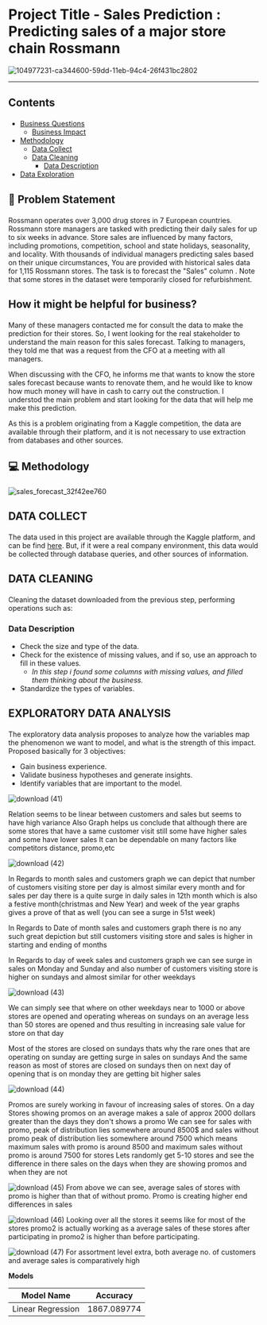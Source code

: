 # Project Title - Sales Prediction : Predicting sales of a major store chain Rossmann

![104977231-ca344600-59dd-11eb-94c4-26f431bc2802](https://user-images.githubusercontent.com/88886118/213765233-a9265fb0-14de-4d5c-83ff-2c55e7c6ec4c.png)

---
## Contents <p id="contents"></p>
- <a href="#bquestions">Business Questions</a>
  - <a href="#business_impact">Business Impact</a>
- <a href="#methodology">Methodology</a>
  - <a href="#data_collect">Data Collect</a>
  - <a href="#data_cleaning">Data Cleaning</a>
    - <a href="#data_description">Data Description</a>
- <a href="#data_exploration">Data Exploration</a>
 
## 📝 Problem Statement <p id="bquestions"></p>

Rossmann operates over 3,000 drug stores in 7 European countries.  Rossmann store managers are tasked with predicting their daily sales for up to six weeks in advance. Store sales are influenced by many factors, including promotions, competition, school and state holidays, seasonality, and locality. With thousands of individual managers predicting sales based on their unique circumstances, 
You are provided with historical sales data for 1,115 Rossmann stores. The task is to forecast the "Sales" column . Note that some stores in the dataset were temporarily closed for refurbishment.

## How it might be helpful for business? <p id="business_impact"></p>

Many of these managers contacted me for consult the data to make the prediction for their stores. So, I went looking for the real stakeholder to understand the main reason for this sales forecast. Talking to managers, they told me that was a request from the CFO at a meeting with all managers.

When discussing with the CFO, he informs me that wants to know the store sales forecast because wants to renovate them, and he would like to know how much money will have in cash to carry out the construction. I understod the main problem and start looking for the data that will help me make this prediction.

As this is a problem originating from a Kaggle competition, the data are available through their platform, and it is not necessary to use extraction from databases and other sources.

## 💻 Methodology <p id="methodology"></p>
![sales_forecast_32f42ee760](https://user-images.githubusercontent.com/88886118/213775274-3112ea1f-e468-4a77-9b02-8c5d34a47ec3.png)

## DATA COLLECT <p id="data_collect"></p>

The data used in this project are available through the Kaggle platform, and can be find [here](https://www.kaggle.com/c/rossmann-store-sales/data). But, if it were a real company environment, this data would be collected through database queries, and other sources of information.

## DATA CLEANING <p id="data_cleaning"></p>

Cleaning the dataset downloaded from the previous step, performing operations such as:

### Data Description <p id="data_description"></p>

  - Check the size and type of the data.
  - Check for the existence of missing values, and if so, use an approach to fill in these values.
    - *In this step i found some columns with missing values, and filled them thinking about the business.*
  - Standardize the types of variables.

## EXPLORATORY DATA ANALYSIS <p id="data_exploration"></p>

The exploratory data analysis proposes to analyze how the variables map the phenomenon we want to model, and what is the strength of this impact. Proposed basically for 3 objectives:

- Gain business experience.
- Validate business hypotheses and generate insights.
- Identify variables that are important to the model.

![download (41)](https://user-images.githubusercontent.com/88886118/216097495-be0769d6-7087-4a5b-ad7b-410bf011f3cc.png)

Relation seems to be linear between customers and sales but seems to have high variance
Also Graph helps us conclude that although there are some stores that have a same customer visit still some have higher sales and some have lower sales
It can be dependable on many factors like competitors distance, promo,etc

![download (42)](https://user-images.githubusercontent.com/88886118/216099649-b29be760-95ae-4da2-9f16-b29a8775e313.png)

In Regards to month sales and customers graph we can depict that number of customers visiting store per day is almost similar every month and for sales per day there is a quite surge in daily sales in 12th month which is also a festive month(christmas and New Year) and week of the year graphs gives a prove of that as well (you can see a surge in 51st week)

In Regards to Date of month sales and customers graph there is no any such great depiction but still customers visiting store and sales is higher in starting and ending of months

In Regards to day of week sales and customers graph we can see surge in sales on Monday and Sunday and also number of customers visiting store is higher on sundays and almost similar for other weekdays

![download (43)](https://user-images.githubusercontent.com/88886118/216099890-15d5a125-dcb8-4302-bdc4-f9fb5fc5aa04.png)

We can simply see that where on other weekdays near to 1000 or above stores are opened and operating whereas on sundays on an average less than 50 stores are opened and thus resulting in increasing sale value for store on that day

Most of the stores are closed on sundays thats why the rare ones that are operating on sunday are getting surge in sales on sundays
And the same reason as most of stores are closed on sundays then on next day of opening that is on monday they are getting bit higher sales


![download (44)](https://user-images.githubusercontent.com/88886118/216100485-4fc78f51-c1e4-4fb9-ac9e-1378b785af85.png)

Promos are surely working in favour of increasing sales of stores. On a day Stores showing promos on an average makes a sale of approx 2000 dollars greater than the days they don't shows a promo
We can see for sales with promo, peak of distribution lies somewhere around 8500$ and sales without promo peak of distribution lies somewhere around 7500 which means maximum sales with promo is around 8500 and maximum sales without promo is around 7500 for stores
Lets randomly get 5-10 stores and see the difference in there sales on the days when they are showing promos and when they are not


![download (45)](https://user-images.githubusercontent.com/88886118/216101513-2710acc3-c2ee-445d-9c62-a07aea362903.png)
From above we can see, average sales of stores with promo is higher than that of without promo. Promo is creating higher end differences in sales

![download (46)](https://user-images.githubusercontent.com/88886118/216101854-5a39481c-afaf-4e46-a24f-180df0522166.png)
Looking over all the stores it seems like for most of the stores promo2 is actually working as a average sales of these stores after participating in promo2 is higher than before participating.

![download (47)](https://user-images.githubusercontent.com/88886118/216102164-d068b985-5e5b-4e77-901d-23f22d4908eb.png)
For assortment level extra, both average no. of customers and average sales is comparatively high

**Models**

| Model Name	| Accuracy	| 
| ----------- | ----------- |   
| Linear Regression	| 1867.089774 |
